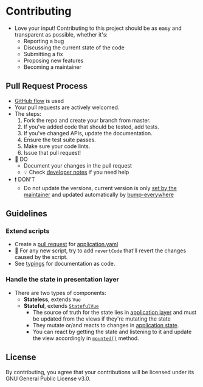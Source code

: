 # Contributing

- Love your input! Contributing to this project should be as easy and transparent as possible, whether it's:
  - Reporting a bug
  - Discussing the current state of the code
  - Submitting a fix
  - Proposing new features
  - Becoming a maintainer

## Pull Request Process

- [GitHub flow](https://guides.github.com/introduction/flow/index.html) is used
- Your pull requests are actively welcomed.
- The steps:
  1. Fork the repo and create your branch from master.
  2. If you've added code that should be tested, add tests.
  3. If you've changed APIs, update the documentation.
  4. Ensure the test suite passes.
  5. Make sure your code lints.
  6. Issue that pull request!
- 🙏 DO
  - Document your changes in the pull request
  - 💡 Check [developer notes](./docs/developer-notes.md) if you need help
- ❗ DON'T
  - Do not update the versions, current version is only [set by the maintainer](./docs/gitops.png) and updated automatically by [bump-everywhere](https://github.com/undergroundwires/bump-everywhere)

## Guidelines

### Extend scripts

- Create a [pull request](./../CONTRIBUTING.md#Pull+Request+Process) for [application.yaml](./../src/application/application.yaml)
- 🙏 For any new script, try to add `revertCode` that'll revert the changes caused by the script.
- See [typings](./../src/application/application.yaml.d.ts) for documentation as code.

### Handle the state in presentation layer

- There are two types of components:
  - **Stateless**, extends `Vue`
  - **Stateful**, extends [`StatefulVue`](./src/presentation/StatefulVue.ts)
    - The source of truth for the state lies in [application layer](./src/application/state) and must be updated from the views if they're mutating the state
    - They mutate or/and reacts to changes in [application state](./src/application/state).
    - You can react by getting the state and listening to it and update the view accordingly in [`mounted()`](https://vuejs.org/v2/api/#mounted) method.

## License

By contributing, you agree that your contributions will be licensed under its GNU General Public License v3.0.
